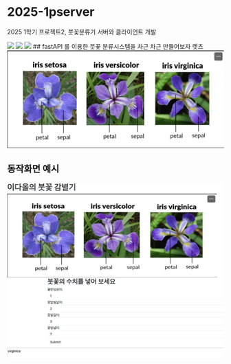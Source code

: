 # 2025-1pserver
2025 1학기 프로젝트2, 붓꽃분류기 서버와 클라이언트 개발

<img src="https://img.shields.io/badge/github-181717?style=for-the-badge&logo=github&logoColor=white">
<img src="https://img.shields.io/badge/Python-3776AB?style=for-the-badge&logo=Python&logoColor=white">
<img src="https://img.shields.io/badge/JavaScript-F7DF1E?style=for-the-badge&logo=JavaScript&logoColor=white">
## fastAPI 를 이용한 붓꽃 분류시스템을 차근 차근 만들어보자 렛츠

<img src= "irisphoto.png">

## 동작화면 예시 ##
<img src= "cap.png"> 